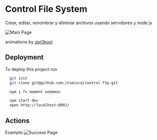 
# Control File System

Crear, editar, renombrar y eliminar archivos usando servidores y node js

![Main Page](https://github.com/itsmisce/control-ftp/blob/main/src/img/main.png)

animations by [zer0kool](https://codepen.io/zer0kool/pen/KjZWRW)

## Deployment

To deploy this project run

```bash
  git init
  git clone git@github.com:itsmisce/control-ftp.git

  npm i fs moment nodemon

  npm start dev
  open http://localhost:8081/
```

## Actions

Example
![Success Page](https://github.com/itsmisce/control-ftp/blob/main/src/img/example.png)
